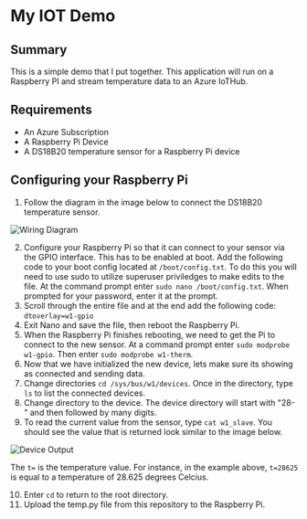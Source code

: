 # My IOT Demo

## Summary
This is a simple demo that I put together. This application will run on a Raspberry PI and stream temperature data to an Azure IoTHub.

## Requirements

* An Azure Subscription
* A Raspberry Pi Device
* A DS18B20 temperature sensor for a Raspberry Pi device

## Configuring your Raspberry Pi

1. Follow the diagram in the image below to connect the DS18B20 temperature sensor.

![Wiring Diagram](http://www.circuitbasics.com/wp-content/uploads/2016/03/Raspberry-Pi-DS18B20-1024x450.png)

2. Configure your Raspberry Pi so that it can connect to your sensor via the GPIO interface. This has to be enabled at boot. Add the following code to your boot config located at `/boot/config.txt`. To do this you will need to use sudo to utilize superuser priviledges to make edits to the file. At the command prompt enter `sudo nano /boot/config.txt`. When prompted for your password, enter it at the prompt.
3. Scroll through the entire file and at the end add the following code: `dtoverlay=w1-gpio`
4. Exit Nano and save the file, then reboot the Raspberry Pi.
5. When the Raspberry Pi finishes rebooting, we need to get the Pi to connect to the new sensor. At a command prompt enter `sudo modprobe w1-gpio`. Then enter `sudo modprobe w1-therm`.
6. Now that we have initialized the new device, lets make sure its showing as connected and sending data.
7. Change directories `cd /sys/bus/w1/devices`. Once in the directory, type `ls` to list the connected devices.
8. Change directory to the device. The device directory will start with "28-" and then followed by many digits.
9. To read the current value from the sensor, type `cat w1_slave`. You should see the value that is returned look similar to the image below. 

![Device Output](http://www.circuitbasics.com/wp-content/uploads/2016/03/Raspberry-Pi-DS18B20-Temperature-Sensor-Tutorial-DS18B20-Raw-Output.png)

The `t=` is the temperature value. For instance, in the example above, `t=28625` is equal to a temperature of 28.625 degrees Celcius.

10. Enter `cd` to return to the root directory.
11. Upload the temp.py file from this repository to the Raspberry Pi.

